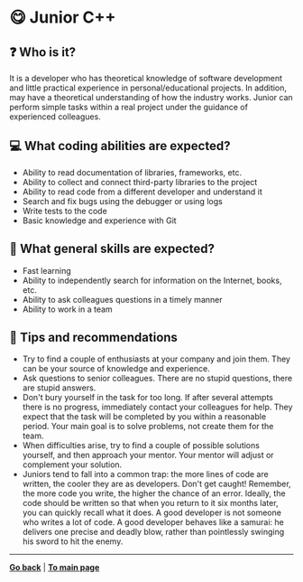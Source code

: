 # :yum: Junior C++

## :question: Who is it?

It is a developer who has theoretical knowledge of software development and little practical experience in personal/educational projects. In addition, may have a theoretical understanding of how the industry works. Junior can perform simple tasks within a real project under the guidance of experienced colleagues.

## :computer: What coding abilities are expected?

- Ability to read documentation of libraries, frameworks, etc.
- Ability to collect and connect third-party libraries to the project
- Ability to read code from a different developer and understand it
- Search and fix bugs using the debugger or using logs
- Write tests to the code
- Basic knowledge and experience with Git

## :bust_in_silhouette: What general skills are expected?

- Fast learning
- Ability to independently search for information on the Internet, books, etc.
- Ability to ask colleagues questions in a timely manner
- Ability to work in a team 

## :eyes: Tips and recommendations

- Try to find a couple of enthusiasts at your company and join them. They can be your source of knowledge and experience.
- Ask questions to senior colleagues. There are no stupid questions, there are stupid answers.
- Don't bury yourself in the task for too long. If after several attempts there is no progress, immediately contact your colleagues for help. They expect that the task will be completed by you within a reasonable period. Your main goal is to solve problems, not create them for the team.
- When difficulties arise, try to find a couple of possible solutions yourself, and then approach your mentor. Your mentor will adjust or complement your solution.
- Juniors tend to fall into a common trap: the more lines of code are written, the cooler they are as developers. Don't get caught! Remember, the more code you write, the higher the chance of an error. Ideally, the code should be written so that when you return to it six months later, you can quickly recall what it does. A good developer is not someone who writes a lot of code. A good developer behaves like a samurai: he delivers one precise and deadly blow, rather than pointlessly swinging his sword to hit the enemy.

---

[**Go back**](Overview.md) | [**To main page**](../../README.md)
